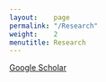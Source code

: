 ```yaml
---
layout:    page
permalink: "/Research"
weight:    2
menutitle: Research
---
```



[Google Scholar](https://scholar.google.com/citations?hl=en&user=atRdtDAAAAAJ&view_op=list_works&citft=1&email_for_op=929cosmo_zhangzirui%40berkeley.edu&authuser=1&gmla=AIfU4H4PRZARB7WuTgpvW2tTBdJcU1eUTmVj4LDSjlxK37Tj0CFfUMzBcdXon5sXAVT8ljlriIewF5uy4wpribcXxKJMmb6-u6Ys-PKax5V5vT77CQxyMHDxqgCbTsT8FqN04OE64J2Xt5Y1wgOb2lH3KjeUSpzMC9tqqmBEAb70_jnt04Hng0Ue4PdxIPOsZzz3Eua0dxsJDj3qQHNefJ1Og6IVakdH5Fww201Sb68biCVo13rQdwMu1Nu2ev3GUrnacP_VW_uqFQaHFXk)






